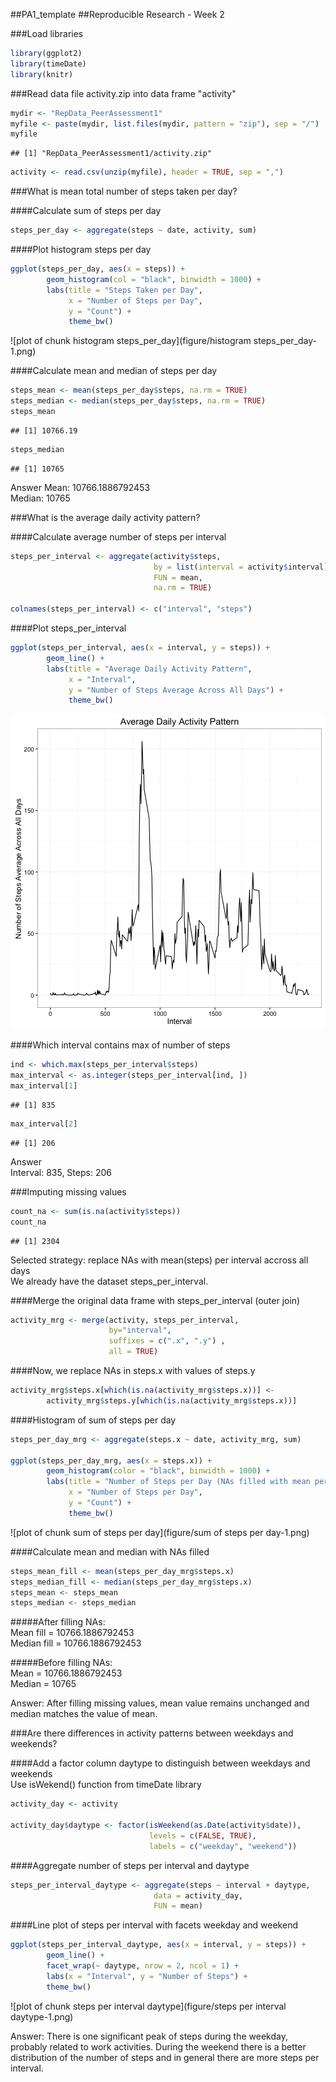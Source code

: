 ##PA1_template
##Reproducible Research - Week 2  
  

###Load libraries

```r
library(ggplot2)
library(timeDate)
library(knitr)
```

###Read data file activity.zip into data frame "activity"

```r
mydir <- "RepData_PeerAssessment1"
myfile <- paste(mydir, list.files(mydir, pattern = "zip"), sep = "/")
myfile
```

```
## [1] "RepData_PeerAssessment1/activity.zip"
```

```r
activity <- read.csv(unzip(myfile), header = TRUE, sep = ",")
```

###What is mean total number of steps taken per day?
    
####Calculate sum of steps per day

```r
steps_per_day <- aggregate(steps ~ date, activity, sum)
```

####Plot histogram steps per day

```r
ggplot(steps_per_day, aes(x = steps)) +
        geom_histogram(col = "black", binwidth = 1000) +
        labs(title = "Steps Taken per Day",
             x = "Number of Steps per Day",
             y = "Count") +
             theme_bw()
```

![plot of chunk histogram steps_per_day](figure/histogram steps_per_day-1.png)

####Calculate mean and median of steps per day

```r
steps_mean <- mean(steps_per_day$steps, na.rm = TRUE)
steps_median <- median(steps_per_day$steps, na.rm = TRUE)
steps_mean
```

```
## [1] 10766.19
```

```r
steps_median
```

```
## [1] 10765
```
  
Answer 
Mean: 10766.1886792453  
Median: 10765  
  
  
###What is the average daily activity pattern?

####Calculate average number of steps per interval

```r
steps_per_interval <- aggregate(activity$steps,
                                by = list(interval = activity$interval),
                                FUN = mean,
                                na.rm = TRUE)

colnames(steps_per_interval) <- c("interval", "steps")
```

####Plot steps_per_interval

```r
ggplot(steps_per_interval, aes(x = interval, y = steps)) +
        geom_line() +
        labs(title = "Average Daily Activity Pattern",
             x = "Interval",
             y = "Number of Steps Average Across All Days") +
             theme_bw()
```

![plot of chunk steps_per_interval](figure/steps_per_interval-1.png)

####Which interval contains max of number of steps

```r
ind <- which.max(steps_per_interval$steps)
max_interval <- as.integer(steps_per_interval[ind, ])
max_interval[1]
```

```
## [1] 835
```

```r
max_interval[2]
```

```
## [1] 206
```
  
Answer  
Interval: 835, Steps: 206  

  
###Imputing missing values


```r
count_na <- sum(is.na(activity$steps))
count_na
```

```
## [1] 2304
```

Selected strategy: replace NAs with mean(steps) per interval accross all days  
We already have the dataset steps_per_interval.

####Merge the original data frame with steps_per_interval (outer join)  

```r
activity_mrg <- merge(activity, steps_per_interval, 
                      by="interval", 
                      suffixes = c(".x", ".y") , 
                      all = TRUE)
```

####Now, we replace NAs in steps.x with values of steps.y

```r
activity_mrg$steps.x[which(is.na(activity_mrg$steps.x))] <-
        activity_mrg$steps.y[which(is.na(activity_mrg$steps.x))]
```

####Histogram of sum of steps per day

```r
steps_per_day_mrg <- aggregate(steps.x ~ date, activity_mrg, sum)

ggplot(steps_per_day_mrg, aes(x = steps.x)) +
        geom_histogram(color = "black", binwidth = 1000) +
        labs(title = "Number of Steps per Day (NAs filled with mean per interval)",
             x = "Number of Steps per Day",
             y = "Count") +
             theme_bw()
```

![plot of chunk sum of steps per day](figure/sum of steps per day-1.png)

####Calculate mean and median with NAs filled

```r
steps_mean_fill <- mean(steps_per_day_mrg$steps.x)
steps_median_fill <- median(steps_per_day_mrg$steps.x)
steps_mean <- steps_mean
steps_median <- steps_median
```

#####After filling NAs:  
Mean fill =  10766.1886792453  
Median fill = 10766.1886792453  

#####Before filling NAs:  
Mean =  10766.1886792453  
Median = 10765  
  
Answer: After filling missing values, mean value remains unchanged and median matches the value of mean.  
  
  
###Are there differences in activity patterns between weekdays and weekends?
 
####Add a factor column daytype to distinguish between weekdays and weekends  
Use isWekend() function from timeDate library

```r
activity_day <- activity

activity_day$daytype <- factor(isWeekend(as.Date(activity$date)),
                               levels = c(FALSE, TRUE),
                               labels = c("weekday", "weekend"))
```

####Aggregate number of steps per interval and daytype

```r
steps_per_interval_daytype <- aggregate(steps ~ interval + daytype, 
                                data = activity_day,
                                FUN = mean)
```

####Line plot of steps per interval with facets weekday and weekend

```r
ggplot(steps_per_interval_daytype, aes(x = interval, y = steps)) +
        geom_line() +
        facet_wrap(~ daytype, nrow = 2, ncol = 1) +
        labs(x = "Interval", y = "Number of Steps") +
        theme_bw()
```

![plot of chunk steps per interval daytype](figure/steps per interval daytype-1.png)

Answer: There is one significant peak of steps during the weekday, probably
related to work activities. During the weekend there is a better distribution
of the number of steps and in general there are more steps per interval.

